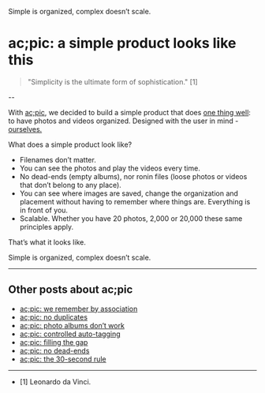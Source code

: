 Simple is organized, complex doesn’t scale.
# ac;pic: a simple product looks like this

> "Simplicity is the ultimate form of sophistication." [1]

--

With <a href="https://altocode.nl/pic/" target="_blank">ac;pic</a>, we decided to build a simple product that does <a href="https://altocode.nl/blog/one-thing-well" target="_blank">one thing well</a>: to have photos and videos organized. Designed with the user in mind - <a href="https://altocode.nl/blog/facilitator" target="_blank">ourselves.</a>  

What does a simple product look like? 
- Filenames don’t matter. 
- You can see the photos and play the videos every time. 
- No dead-ends (empty albums), nor ronin files (loose photos or videos that don’t belong to any place). 
- You can see where images are saved, change the organization and placement without having to remember where things are. Everything is in front of you. 
- Scalable. Whether you have 20 photos, 2,000 or 20,000 these same principles apply. 

That’s what it looks like.
 
Simple is organized, complex doesn’t scale.

---

## Other posts about ac;pic
- <a href="https://altocode.nl/blog/we-remember-by-association" target="_blank">ac;pic: we remember by association</a> 
- <a href="https://altocode.nl/blog/no-duplicates" target="_blank">ac;pic: no duplicates</a>
- <a href="https://altocode.nl/blog/photo-albums-dont-work" target="_blank">ac;pic: photo albums don’t work</a> 
- <a href="https://altocode.nl/blog/controlled-auto-tagging" target="_blank">ac;pic: controlled auto-tagging</a>
- <a href="https://altocode.nl/blog/filling-the-gap" target="_blank">ac;pic: filling the gap</a>
- <a href="https://altocode.nl/blog/no-dead-ends" target="_blank">ac;pic: no dead-ends</a>
- <a href="https://altocode.nl/blog/the-30-second-rule" target="_blank">ac;pic: the 30-second rule</a>  

---

- [1] Leonardo da Vinci.

